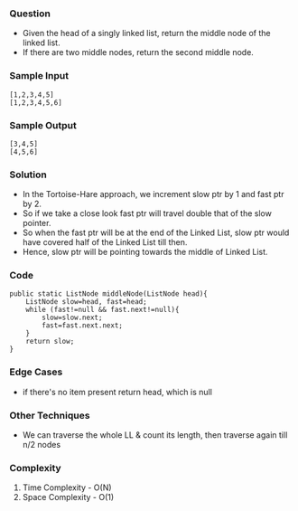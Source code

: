 ### Question
- Given the head of a singly linked list, return the middle node of the linked list. 
- If there are two middle nodes, return the second middle node.

### Sample Input
    [1,2,3,4,5]
    [1,2,3,4,5,6]

### Sample Output
    [3,4,5]
    [4,5,6]

### Solution
- In the Tortoise-Hare approach, we increment slow ptr by 1 and fast ptr by 2.
- So if we take a close look fast ptr will travel double that of the slow pointer. 
- So when the fast ptr will be at the end of the Linked List, slow ptr would have covered half of the Linked List till then. 
- Hence, slow ptr will be pointing towards the middle of Linked List.

### Code
    public static ListNode middleNode(ListNode head){
        ListNode slow=head, fast=head;
        while (fast!=null && fast.next!=null){
            slow=slow.next;
            fast=fast.next.next;
        }
        return slow;
    }

### Edge Cases
- if there's no item present return head, which is null

### Other Techniques
- We can traverse the whole LL & count its length, then traverse again till n/2 nodes

### Complexity
1. Time Complexity - O(N)
2. Space Complexity - O(1)